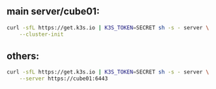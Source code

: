 ## main server/cube01:

```bash
curl -sfL https://get.k3s.io | K3S_TOKEN=SECRET sh -s - server \
    --cluster-init
```

## others:

```bash
curl -sfL https://get.k3s.io | K3S_TOKEN=SECRET sh -s - server \
    --server https://cube01:6443
```